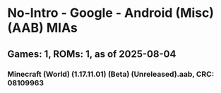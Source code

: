 # No-Intro - Google - Android (Misc) (AAB) MIAs
## Games: 1, ROMs: 1, as of 2025-08-04

### Minecraft (World) (1.17.11.01) (Beta) (Unreleased).aab, CRC: 08109963
